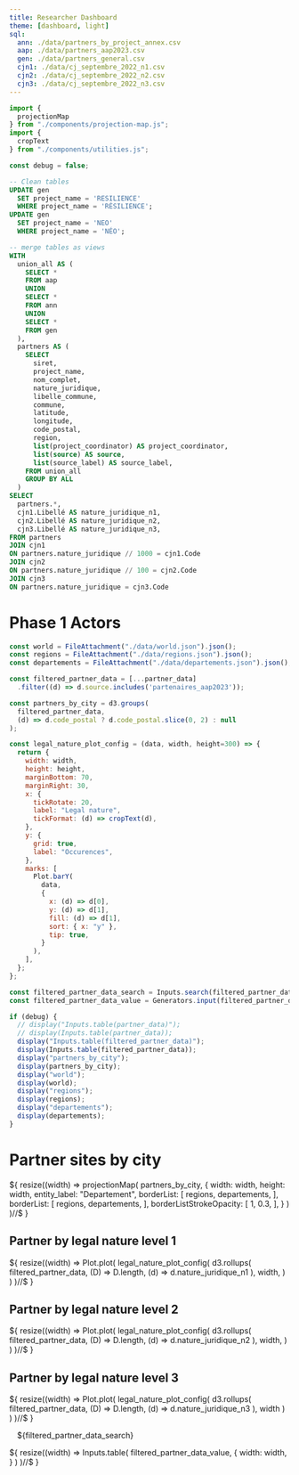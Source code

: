 ```yaml
---
title: Researcher Dashboard
theme: [dashboard, light]
sql:
  ann: ./data/partners_by_project_annex.csv
  aap: ./data/partners_aap2023.csv
  gen: ./data/partners_general.csv
  cjn1: ./data/cj_septembre_2022_n1.csv
  cjn2: ./data/cj_septembre_2022_n2.csv
  cjn3: ./data/cj_septembre_2022_n3.csv
---
```


```js
import {
  projectionMap
} from "./components/projection-map.js";
import {
  cropText
} from "./components/utilities.js";
```

```js
const debug = false;
```

```sql id=partner_data
-- Clean tables
UPDATE gen
  SET project_name = 'RESILIENCE'
  WHERE project_name = 'RÉSILIENCE';
UPDATE gen
  SET project_name = 'NEO'
  WHERE project_name = 'NÉO';

-- merge tables as views
WITH
  union_all AS (
    SELECT *
    FROM aap
    UNION
    SELECT *
    FROM ann
    UNION
    SELECT *
    FROM gen
  ),
  partners AS (
    SELECT
      siret,
      project_name,
      nom_complet,
      nature_juridique,
      libelle_commune,
      commune,
      latitude,
      longitude,
      code_postal,
      region,
      list(project_coordinator) AS project_coordinator,
      list(source) AS source,
      list(source_label) AS source_label,
    FROM union_all
    GROUP BY ALL
  )
SELECT
  partners.*,
  cjn1.Libellé AS nature_juridique_n1,
  cjn2.Libellé AS nature_juridique_n2,
  cjn3.Libellé AS nature_juridique_n3,
FROM partners
JOIN cjn1
ON partners.nature_juridique // 1000 = cjn1.Code
JOIN cjn2
ON partners.nature_juridique // 100 = cjn2.Code
JOIN cjn3
ON partners.nature_juridique = cjn3.Code 
```

# Phase 1 Actors

```js
const world = FileAttachment("./data/world.json").json();
const regions = FileAttachment("./data/regions.json").json();
const departements = FileAttachment("./data/departements.json").json();
```

```js
const filtered_partner_data = [...partner_data]
  .filter((d) => d.source.includes('partenaires_aap2023'));

const partners_by_city = d3.groups(
  filtered_partner_data,
  (d) => d.code_postal ? d.code_postal.slice(0, 2) : null
);
```

```js
const legal_nature_plot_config = (data, width, height=300) => {
  return {
    width: width,
    height: height,
    marginBottom: 70,
    marginRight: 30,
    x: {
      tickRotate: 20,
      label: "Legal nature",
      tickFormat: (d) => cropText(d),
    },
    y: {
      grid: true,
      label: "Occurences",
    },
    marks: [
      Plot.barY(
        data,
        {
          x: (d) => d[0],
          y: (d) => d[1],
          fill: (d) => d[1],
          sort: { x: "y" },
          tip: true,
        }
      ),
    ],
  };
};
```

```js
const filtered_partner_data_search = Inputs.search(filtered_partner_data);
const filtered_partner_data_value = Generators.input(filtered_partner_data_search);
```

```js
if (debug) {
  // display("Inputs.table(partner_data)");
  // display(Inputs.table(partner_data));
  display("Inputs.table(filtered_partner_data)");
  display(Inputs.table(filtered_partner_data));
  display("partners_by_city");
  display(partners_by_city);
  display("world");
  display(world);
  display("regions");
  display(regions);
  display("departements");
  display(departements);
}
```

<div class="grid grid-cols-2">
  <div class="card grid-rowspan-2">
    <h1>Partner sites by city</h1>
    <div>
      ${
        resize((width) => 
          projectionMap(
            partners_by_city,
            {
              width: width,
              height: width,
              entity_label: "Departement",
              borderList: [
                regions,
                departements,
              ],
              borderList: [
                regions,
                departements,
              ],
              borderListStrokeOpacity: [
                1,
                0.3,
              ],
            }
          )
        )//$
      }
    </div>
  </div>
  <div class="card">
    <h2>Partner by legal nature level 1</h2>
    <div>
      ${
        resize((width) => 
          Plot.plot(
            legal_nature_plot_config(
              d3.rollups(
                filtered_partner_data,
                (D) => D.length,
                (d) => d.nature_juridique_n1
              ),
              width,
            )
          )
        )//$
      }
    </div>
  </div>
  <div class="card">
    <h2>Partner by legal nature level 2</h2>
    <div>
      ${
        resize((width) => 
          Plot.plot(
            legal_nature_plot_config(
              d3.rollups(
                filtered_partner_data,
                (D) => D.length,
                (d) => d.nature_juridique_n2
              ),
              width,
            )
          )
        )//$
      }
    </div>
  </div>
</div>

<div class="grid">
  <div class="card">
    <h2>Partner by legal nature level 3</h2>
    <div>
      ${
        resize((width) => 
          Plot.plot(
            legal_nature_plot_config(
              d3.rollups(
                filtered_partner_data,
                (D) => D.length,
                (d) => d.nature_juridique_n3
              ),
              width
            )
          )
        )//$
      }
    </div>
  </div>
  <div class="card" style="padding: 0;">
    <div style="padding: 1em">${filtered_partner_data_search}</div>
    ${
      resize((width) => 
        Inputs.table(
          filtered_partner_data_value,
          {
            width: width,
          }
        )
      )//$
    }
  </div>
</div>
